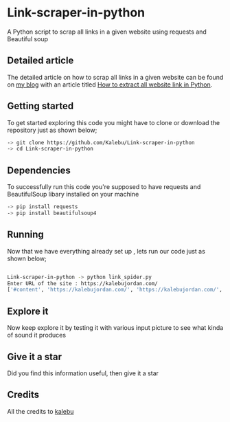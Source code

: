 # Link-scraper-in-python
A Python script to scrap all links in a given website using requests and Beautiful soup


Detailed article
-----------------
The detailed article on how to scrap all links in a given website can be found on [my blog](kalebujordan.com) with an article titled [How to extract all website link in Python](https://kalebujordan.com/learn-how-to-extract-all-links-from-a-website-in-python/). 


Getting started 
----------------

To get started exploring this code you might have to clone or download the repository just as shown
below;

```bash
-> git clone https://github.com/Kalebu/Link-scraper-in-python
-> cd Link-scraper-in-python
```

Dependencies 
------------
To successfully run this code you're supposed to have requests and BeautifulSoup libary installed on your machine 

```bash 
-> pip install requests
-> pip install beautifulsoup4
```

Running 
--------
Now that we have everything already set up , lets run our code just as shown below;

```bash

Link-scraper-in-python -> python link_spider.py
Enter URL of the site : https://kalebujordan.com/
['#content', 'https://kalebujordan.com/', 'https://kalebujordan.com/', 'https://kalebujordan.com/category/projects/...]

```

Explore it 
-----------
Now keep explore it by testing it with various input picture to see what kinda of sound it produces 

Give it a star 
--------------
Did you find this information useful, then give it a star 


Credits
-----------
All the credits to [kalebu](github.com/kalebu)